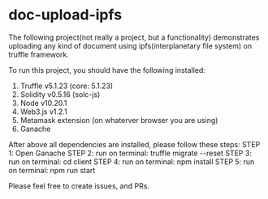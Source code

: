 # doc-upload-ipfs
The following project(not really a project, but a functionality) demonstrates uploading any kind of document using ipfs(interplanetary file system) on truffle framework.

To run this project, you should have the following installed:
1. Truffle v5.1.23 (core: 5.1.23)
2. Solidity v0.5.16 (solc-js)
3. Node v10.20.1
4. Web3.js v1.2.1
5. Metamask extension (on whaterver browser you are using)
6. Ganache

After above all dependencies are installed, please follow these steps:
STEP 1: Open Ganache
STEP 2: run on terminal: truffle migrate --reset
STEP 3: run on terminal: cd client
STEP 4: run on terminal: npm install
STEP 5: run on terminal: npm run start

Please feel free to create issues, and PRs.
